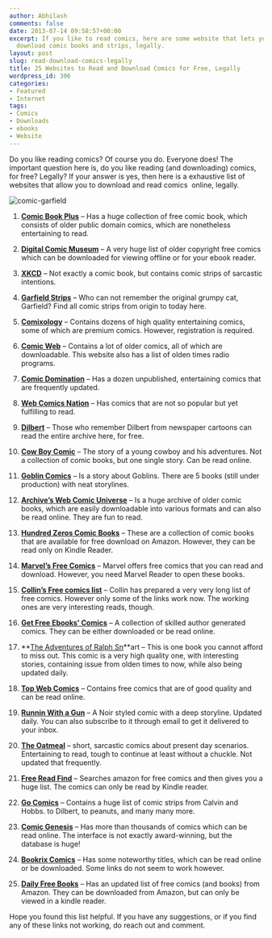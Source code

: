 ```yaml
---
author: Abhilash
comments: false
date: 2013-07-14 09:58:57+00:00
excerpt: If you like to read comics, here are some website that lets you read and
  download comic books and strips, legally.
layout: post
slug: read-download-comics-legally
title: 25 Websites to Read and Download Comics for Free, Legally
wordpress_id: 306
categories:
- Featured
- Internet
tags:
- Comics
- Downloads
- ebooks
- Website
---
```


Do you like reading comics? Of course you do. Everyone does! The important question here is, do you like reading (and downloading) comics, for free? Legally? If your answer is yes, then here is a exhaustive list of websites that allow you to download and read comics  online, legally.

![comic-garfield](http://img.techcovered.org/tc/comic-garfield.png)



	
  1. [**Comic Book Plus**](http://comicbookplus.com/) – Has a huge collection of free comic book, which consists of older public domain comics, which are nonetheless entertaining to read.

	
  2. **[Digital Comic Museum](http://digitalcomicmuseum.com/)** – A very huge list of older copyright free comics which can be downloaded for viewing offline or for your ebook reader.

	
  3. **[XKCD](http://xkcd.com/)** – Not exactly a comic book, but contains comic strips of sarcastic intentions.

	
  4. **[Garfield Strips](http://www.garfield.com/comics/todayscomic.html)** – Who can not remember the original grumpy cat, Garfield? Find all comic strips from origin to today here.

	
  5. **[Comixology](http://www.comixology.com/free-comics)** – Contains dozens of high quality entertaining comics, some of which are premium comics. However, registration is required.

	
  6. **[Comic Web](http://www.comicweb.com/goldenage_comics.htm)** – Contains a lot of older comics, all of which are downloadable. This website also has a list of olden times radio programs.

	
  7. **[Comic Domination](http://www.comicdomination.com/comics/)** – Has a dozen unpublished, entertaining comics that are frequently updated.

	
  8. **[Web Comics Nation](http://www.webcomicsnation.com/)** – Has comics that are not so popular but yet fulfilling to read.

	
  9. **[Dilbert](http://dilbert.com/strips/)** – Those who remember Dilbert from newspaper cartoons can read the entire archive here, for free.

	
  10. **[Cow Boy Comic](http://cowboycomic.net)** – The story of a young cowboy and his adventures. Not a collection of comic books, but one single story. Can be read online.

	
  11. **[Goblin Comics](http://www.goblinscomic.org/archive/)** – Is a story about Goblins. There are 5 books (still under production) with neat storylines.

	
  12. **[Archive’s Web Comic Universe](http://archive.org/details/webcomicuniverse)** – Is a huge archive of older comic books, which are easily downloadable into various formats and can also be read online. They are fun to read.

	
  13. **[Hundred Zeros Comic Books](http://hundredzeros.com/comics-graphic-books)** – These are a collection of comic books that are available for free download on Amazon. However, they can be read only on Kindle Reader.

	
  14. **[Marvel’s Free Comics](http://comicstore.marvel.com/free-comics)** – Marvel offers free comics that you can read and download. However, you need Marvel Reader to open these books.

	
  15. **[Collin’s Free comics list](http://www.lorencollins.net/freecomic/)** – Collin has prepared a very very long list of free comics. However only some of the links work now. The working ones are very interesting reads, though.

	
  16. **[Get Free Ebooks’ Comics](http://www.getfreeebooks.com/?cat=160)** – A collection of skilled author generated comics. They can be either downloaded or be read online.

	
  17. **[The Adventures of Ralph Sn](http://www.marchansenstuff.com/free-comic-books-online/)**art – This is one book you cannot afford to miss out. This comic is a very high quality one, with interesting stories, containing issue from olden times to now, while also being updated daily.

	
  18. **[Top Web Comics](http://topwebcomics.com/)** – Contains free comics that are of good quality and can be read online.

	
  19. **[Runnin With a Gun](http://runninwithagun.ca)** – A Noir styled comic with a deep storyline. Updated daily. You can also subscribe to it through email to get it delivered to your inbox.

	
  20. **[The Oatmeal](http://theoatmeal.com/comics)** – short, sarcastic comics about present day scenarios. Entertaining to read, tough to continue at least without a chuckle. Not updated that frequently.

	
  21. **[Free Read Find](http://www.freereadfeed.com/)** – Searches amazon for free comics and then gives you a huge list. The comics can only be read by Kindle reader.

	
  22. **[Go Comics](http://www.gocomics.com/features)** – Contains a huge list of comic strips from Calvin and Hobbs. to Dilbert, to peanuts, and many many more.

	
  23. **[Comic Genesis](http://guide.comicgenesis.com/)** – Has more than thousands of comics which can be read online. The interface is not exactly award-winning, but the database is huge!

	
  24. **[Bookrix Comics](http://www.bookrix.com/books;comics-graphic-novels,id:8,show:free-books.html)** – Has some noteworthy titles, which can be read online or be downloaded. Some links do not seem to work however.

	
  25. **[Daily Free Books](http://www.dailyfreebooks.com/free_ebooks/latest/?&catID=36)** – Has an updated list of free comics (and books) from Amazon. They can be downloaded from Amazon, but can only be viewed in a kindle reader.


Hope you found this list helpful. If you have any suggestions, or if you find any of these links not working, do reach out and comment.
